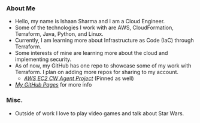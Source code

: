 ### About Me
- Hello, my name is Ishaan Sharma and I am a Cloud Engineer.
- Some of the technologies I work with are AWS, CloudFormation, Terraform, Java, Python, and Linux.
- Currently, I am learning more about Infrastructure as Code (IaC) through Terraform.
- Some interests of mine are learning more about the cloud and implementing security.
- As of now, my GitHub has one repo to showcase some of my work with Terraform. I plan on adding more repos for sharing to my account.
    - [*AWS EC2 CW Agent Project*](https://github.com/Isharma-mi/aws-terra-ec2-cw-agent) (Pinned as well)
- [*My GitHub Pages*](https://isharma-mi.github.io/) for more info
 
### Misc.
- Outside of work I love to play video games and talk about Star Wars.

<!--
**Isharma-mi/isharma-mi** is a ✨ _special_ ✨ repository because its `README.md` (this file) appears on your GitHub profile.

Here are some ideas to get you started:

- 🔭 I’m currently working on ...
- 🌱 I’m currently learning ...
- 👯 I’m looking to collaborate on ...
- 🤔 I’m looking for help with ...
- 💬 Ask me about ...
- 📫 How to reach me: ...
- 😄 Pronouns: ...
- ⚡ Fun fact: ...
-->

